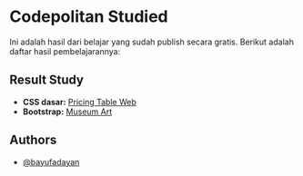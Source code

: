 
# Codepolitan Studied

Ini adalah hasil dari belajar yang sudah publish secara gratis. Berikut adalah daftar hasil pembelajarannya:

## Result Study

 - **CSS dasar:** [Pricing Table Web](https://bayufadayan.github.io/study-repo/codepolitan/Studi%20Kasus%20CSS%20-%20Membuat%20Tabel%20Pricing%20dengan%20Flexbox/#)
 - **Bootstrap:** [Museum Art](https://bayufadayan.github.io/study-repo/codepolitan/Studi%20Kasus%20Bootstrap%20-%20Landing%20Page%20Responsive%20Museum%20Art/)


## Authors

- [@bayufadayan](https://www.github.com/bayufadayan)

